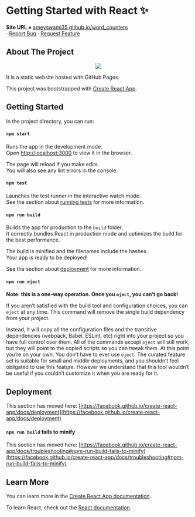 <!-- PROJECT LOGO -->
<br />
<p>
  <h1>Getting Started with React ✨</h1>

  <p>
    <strong>Site URL » </strong>
    <a href="https://ameyswami35.github.io/word_counters/"> ameyswami35.github.io/word_counters</a>
    <br />
    ·
    <a href="https://ameyswami35.github.io/word_counters/">Report Bug</a>
    ·
    <a href="https://ameyswami35.github.io/word_counters/">Request Feature</a>
  </p>
</p>

<!-- ABOUT THE PROJECT -->
## About The Project

<p align="center">
  <kbd>
<img src="https://user-images.githubusercontent.com/97898007/193134408-7019d5df-dca6-4b8d-84a0-ca0df7f6474b.gif"></img>
   </kbd>
</p>
It is a static website hosted with GitHub Pages.

This project was bootstrapped with [Create React App](https://github.com/facebook/create-react-app).

## Getting Started

In the project directory, you can run:

#### `npm start`

Runs the app in the development mode.\
Open [http://localhost:3000](http://localhost:3000) to view it in the browser.

The page will reload if you make edits.\
You will also see any lint errors in the console.

#### `npm test`

Launches the test runner in the interactive watch mode.\
See the section about [running tests](https://facebook.github.io/create-react-app/docs/running-tests) for more information.

#### `npm run build`

Builds the app for production to the `build` folder.\
It correctly bundles React in production mode and optimizes the build for the best performance.

The build is minified and the filenames include the hashes.\
Your app is ready to be deployed!

See the section about [deployment](https://facebook.github.io/create-react-app/docs/deployment) for more information.

#### `npm run eject`

**Note: this is a one-way operation. Once you `eject`, you can’t go back!**

If you aren’t satisfied with the build tool and configuration choices, you can `eject` at any time. This command will remove the single build dependency from your project.

Instead, it will copy all the configuration files and the transitive dependencies (webpack, Babel, ESLint, etc) right into your project so you have full control over them. All of the commands except `eject` will still work, but they will point to the copied scripts so you can tweak them. At this point you’re on your own.
You don’t have to ever use `eject`. The curated feature set is suitable for small and middle deployments, and you shouldn’t feel obligated to use this feature. However we understand that this tool wouldn’t be useful if you couldn’t customize it when you are ready for it.

## Deployment

This section has moved here: [https://facebook.github.io/create-react-app/docs/deployment](https://facebook.github.io/create-react-app/docs/deployment)

#### `npm run build` fails to minify

This section has moved here: [https://facebook.github.io/create-react-app/docs/troubleshooting#npm-run-build-fails-to-minify](https://facebook.github.io/create-react-app/docs/troubleshooting#npm-run-build-fails-to-minify)


## Learn More

You can learn more in the [Create React App documentation](https://facebook.github.io/create-react-app/docs/getting-started).

To learn React, check out the [React documentation](https://reactjs.org/).


